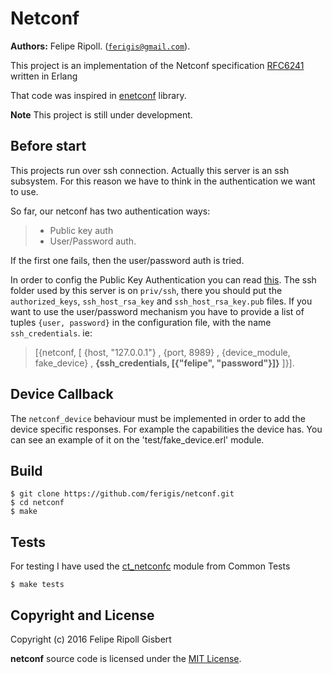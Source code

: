 
# Netconf

__Authors:__ Felipe Ripoll. ([`ferigis@gmail.com`](mailto:ferigis@gmail.com)).

This project is an implementation of the Netconf specification [RFC6241](https://tools.ietf.org/html/rfc6241) written in Erlang

That code was inspired in [enetconf](https://github.com/FlowForwarding/enetconf) library.

**Note** This project is still under development.

## Before start

This projects run over ssh connection. Actually this server is an ssh subsystem. For this reason we have to think in the authentication we want to use.

So far, our netconf has two authentication ways:

>- Public key auth
>- User/Password auth.

If the first one fails, then the user/password auth is tried.

In order to config the Public Key Authentication you can read [this](http://erlang.org/doc/apps/ssh/using_ssh.html#id61452). The ssh folder used by this server is on `priv/ssh`, there you should put the `authorized_keys`, `ssh_host_rsa_key` and `ssh_host_rsa_key.pub` files.
If you want to use the user/password mechanism you have to provide a list of tuples `{user, password}` in the configuration file, with the name `ssh_credentials`. ie:

>[{netconf, [
>  {host, "127.0.0.1"}
>  , {port, 8989}
>  , {device_module, fake_device}
>  , **{ssh_credentials, [{"felipe", "password"}]}**
>]}].

## Device Callback

The `netconf_device` behaviour must be implemented in order to add the device specific responses. For example the capabilities the device has.
You can see an example of it on the 'test/fake_device.erl' module.

## Build

    $ git clone https://github.com/ferigis/netconf.git
    $ cd netconf
    $ make

## Tests

For testing I have used the [ct_netconfc](http://erlang.org/doc/man/ct_netconfc.html) module from Common Tests

    $ make tests

## Copyright and License

Copyright (c) 2016 Felipe Ripoll Gisbert

**netconf** source code is licensed under the [MIT License](LICENSE.md).
